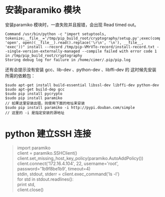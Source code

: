 # 安装paramiko 模块

安装paramiko 模块时，一直失败并且报错，会出现 Read timed out。

```
Command /usr/bin/python -c "import setuptools, tokenize;__file__='/tmp/pip_build_root/cryptography/setup.py';exec(compile(getattr(tokenize, 'open', open)(__file__).read().replace('\r\n', '\n'), __file__, 'exec'))" install --record /tmp/pip-VMrVTo-record/install-record.txt --single-version-externally-managed --compile failed with error code 1 in /tmp/pip_build_root/cryptography
Storing debug log for failure in /home/cimer/.pip/pip.log
```

还有会提示没有安装 gcc、lib-dev 、python-dev 、libffi-dev 的
这时候先安装所需的依赖包：

```
$sudo apt-get install build-essential libssl-dev libffi-dev python-dev
$sudo apt-get build-dep gcc
$sudo pip install pycrypto
$sudo pip install paramiko                                              // 如果这里安装出错，则使用下面的地址来安装
$sudo pip install paramiko -i http://pypi.douban.com/simple             // 这里的 -i 是指定安装的源地址
```

# python 建立SSH 连接

> import paramiko<br>
> client = paramiko.SSHClient()<br>
> client.set_missing_host_key_policy(paramiko.AutoAddPolicy())<br>
> client.connect('172.16.4.104', 22, username='root', password='1b9f8be1b9', timeout=4)<br>
> stdin, stdout, stderr = client.exec_command('ls -l')<br>
> for std in stdout.readlines():<br>
> 	print std,<br>
> client.close()<br>
